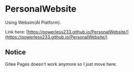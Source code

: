 # PersonalWebsite
Using Websim(AI Platform).

Link here: [https://powerless233.github.io/PersonalWebsite/](https://powerless233.github.io/PersonalWebsite/)
## Notice
Gitee Pages doesn't work anymore so I just move here.
